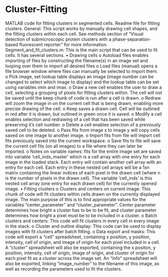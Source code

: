 # Cluster-Fitting
MATLAB code for fitting clusters in segmented cells. 
Readme file for fitting clusters.
General: This script works by manually drawing cell shapes, and the fitting clusters within each cell. See methods section of “Visual detection of submicroscopic protein clusters with a phase-separation-based fluorescent reporter” for more information. 
Segment_and_fit_clusters.m: This is the main script that can be used to fit cells. It has several sections. 
•	Drawing cells
o	Autoload files enables importing of files by constructing the filename(s) in an image set and looping over them to import all desired files
o	Load files (manual) opens a file browser window where files can manually be selected to import them.  
o	Pick image, set lookup table displays an image (image number can be changed to select which image to display) and the lookup table can be set using variables imin and imax. 
o	Draw a new cell enables the user to draw a cell, selecting a grouping of pixels for fitting clusters within. The cell will not be saved until the keep chunk of code is run after a cell is drawn. 
o	Redraw will zoom the image in on the current cell that is being drawn, enabling more precise drawing of the cell. 
o	Keep saves a drawn cell. Cell will be outlined in red after it is drawn, but outlined in green once it is saved. 
o	Modify a cell enables selection and redrawing of a cell that has been saved while preserving it’s cell number.
o	Delete a cell enables selection of a previously saved cell to be deleted.
o	Pass fits from image x to image y will copy cells saved on one image to another image. 
o	Import fits from file will import cell fits previously saved into the current workspace. 
o	Save fits to file will save the current cell fits (on all images) to a file where they can later be imported. 
o	Notes on variable names: fits for the entire image set are saved into variable ‘cell_inds_master’ which is a cell array with one entry for each image in the loaded stack. Each entry will contain another cell array with an entry for each cell. Each entry in these nested cell arrays will be a 1xn matrix containing the linear indices of each pixel in the drawn cell (where n is the number of pixels in the drawn cell). The variable ‘cell_inds’ is this nested cell array (one entry for each drawn cell) for the currently opened image. 
•	Fitting clusters
o	Clusters and centers on current image: This chunk of code will fit clusters within cells drawn on the currently displayed image. The main purpose of this is to find appropriate values for the variables “center_parameter” and “cluster_parameter”. Center parameter determines how bright a cluster has to be to be fit, and cluster parameter determines how bright a pixel must be to be included in a cluster. 
o	Batch clusters and centers: This code will fit clusters in every cell in every image in the stack. 
o	Cluster and outline display: This code can be used to display images with fit clusters after batch fitting. 
o	Data export and masks: This code will export a “cell” spreadsheet, containing x position, y position, intensity, cell of origin, and image of origin for each pixel included in a cell. A “cluster” spreadsheet will also be exported, containing the x positon, y position, intensity, cell of origin, image of origin, and cluster of origin for each pixel fit as a cluster across the image set. An “info” spreadsheet will also be exported, linking “image_number” to the filename of this image, as well as recording the parameters used to fit the clusters. 
